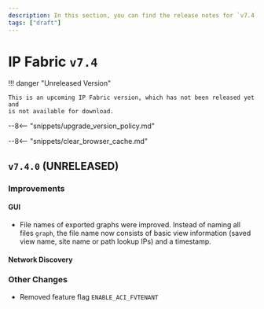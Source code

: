 ```yaml
---
description: In this section, you can find the release notes for `v7.4` releases.
tags: ["draft"]
---
```


# IP Fabric `v7.4`

!!! danger "Unreleased Version"

    This is an upcoming IP Fabric version, which has not been released yet and
    is not available for download.

--8<-- "snippets/upgrade_version_policy.md"

--8<-- "snippets/clear_browser_cache.md"

## `v7.4.0` (UNRELEASED)

### Improvements

#### GUI

- File names of exported graphs were improved. Instead of naming all files `graph`, the file name
  now consists of basic view information (saved view name, site name or path lookup IPs) and a timestamp.


#### Network Discovery

### Other Changes

- Removed feature flag `ENABLE_ACI_FVTENANT`
